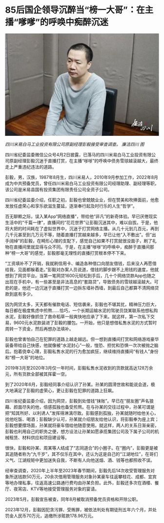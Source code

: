 # 85后国企领导沉醉当“榜一大哥”：在主播“嗲嗲”的呼唤中痴醉沉迷

![16ca9cde4838f33dffc46e5fb3f1eda6.jpg](https://raw.githubusercontent.com/qqhsx/qqnews_image/main/2024/04/02/85后国企领导沉醉当“榜一大哥”：在主播“嗲嗲”的呼唤中痴醉沉迷/16ca9cde4838f33dffc46e5fb3f1eda6.jpg)

_四川米易白马工业投资有限公司原副经理彭毅接受审查调查。 廉洁四川 图_

四川省纪委监委微信公众号4月2日披露，已落马的四川米易白马工业投资有限公司原副经理彭毅沉迷于直播打赏，在主播“嗲嗲”的呼唤中债务雪球越滚越大，最终走上严重违纪违法的道路。

彭毅，男，汉族，1987年8月生，四川米易人，2010年9月参加工作，2022年8月成为中共预备党员，曾任四川米易白马工业投资有限公司经理助理、副经理等职，该公司是米易县国有投资集团有限责任公司全资子公司。

四川省纪委监委介绍，任职之初，彭毅也曾兢兢业业，但在赞美和吹捧面前，他愈发放任虚荣心和享乐欲滋生蔓延，逐渐奉行起及时行乐的人生“哲学”。

百无聊赖之际，误入某App“网络直播”，带给他“非凡”的新奇体验。早已厌倦现实生活中的“千篇一律”，直播间的“花花世界”让彭毅沉迷其中，难以自拔。于是，他将大把的时间耗在了虚拟世界中，沉迷于打赏网络主播。从几十元到几百元，再到几千元甚至到几万元不等，随着直播打赏越来越多，早已让他“入不敷出”。但“出手阔绰”的彭毅，在畸形心理的支配下，感觉自己如果不打赏就很没面子，刷了礼物在直播间里就显得与众不同。于是，在主播“嗲嗲”的呼唤中，痴醉于直播间那种“榜一大哥”的感觉，彭毅那毫无理性的直播打赏根本停不下来。

“工资填补不了开销，我就刷信用卡、编造各种借口向朋友借钱，后来没人再愿借给我，见面都躲着走。”彭毅对办案人员说道，借钱的脚步跟不上用钱的速度，他就想到了网贷平台。当第一笔网贷1600元轻松到手后，几十个网络贷款App也随之出现在手机中，有一些甚至是非法高息的“套路贷”，导致债务的雪球越滚越大。可悲的是，他还一边沉迷于直播打赏一边拆东墙补西墙，到最后自己都算不清网络贷款到底有多少。

因为网贷太多，天天都有催款电话、短信袭来，彭毅也不堪其扰，精神压力巨大，每日都在极度焦虑中煎熬……恰巧，一个长期运输水泥的驾驶员饶某联系他想私购水泥，彭毅好像抓住了救命稻草一般爽快地应承了下来。就这样，第一次私下交易，9600元水泥款装进了彭毅的腰包。一开始，他只是想借私售水泥的方式暂时周转一下资金，然后再想办法填补。

彭毅也曾害怕自己在犯罪的道路上越走越远。但一想到直播间打赏和网络游戏豪华装备带给自己快感，他就像被“水泥封心”一般，惶恐、担忧和恐惧一次次被抛之脑后。抱着侥幸心理，彭毅私售水泥的行为愈加疯狂，继续维持直播间“有钱人”身份和“榜一大哥”的地位。

2019年3月至2020年3月仅一年时间，彭毅私售水泥收到的货款就高达128万余元，所有货款全部被其挥霍一空。

到了2020年6月，彭毅经同事介绍认识了孙某。孙某的圆滑世故和能说会道，极大地满足了彭毅的虚荣心，更让彭毅在犯罪的道路上狂飙。

四川省纪委监委介绍，因为网贷，彭毅到处借钱“抹账”。早已在“朋友圈”声名狼藉、颜面尽失的他，倍感孤独也备受煎熬。在与孙某的交往过程中，孙某可谓是把“知其所好、以利诱人”发挥得淋漓尽致。彭毅感到孤独，孙某就随时给他关心，找他吃饭、喝酒；彭毅缺少认可，孙某就介绍朋友给他认识，将彭毅奉为座上宾；彭毅想要撑场面，孙某就将豪车借给他随意使用。就这样，两人的关系日渐亲密，彭毅也利用自己的职务之便，想方设法让孙某如愿承揽集团公司及下属子公司的机械租赁、材料供应和项目建设等。

很快，彭毅和孙某、周某等人结成了“志同道合”的小圈子。在“圈内”，彭毅更是被其追随者称为“九千岁”，其不仅乐在其中，还认为这是自己的“江湖地位”，在哥们义气、江湖规矩中更加迷失自我，不断有人向他送烟、酒、钱等也都照收不误。

经审查调查，2020年上半年至2023年春节期间，彭毅先后14次收受管理服务对象所送钱款50万元，20余次借用管理服务对象孙某豪车往返攀枝花、成都、宜宾等地办理私事，往返高速公路通行费均由孙某负担。此外，彭毅还多次在酒楼、餐厅、夜宵店、KTV等地接受管理服务对象的宴请。

2023年5月，彭毅宣告被查，同年8月被取消预备党员资格和开除公职。

2023年12月，彭毅因犯贪污罪、受贿罪，被依法判处有期徒刑五年六个月，并处罚金人民币70万元，追缴所涉赃款178.96万元。

